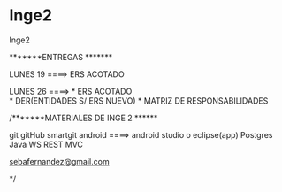 # Inge2
Inge2

*******ENTREGAS *******

LUNES 19 ====> ERS ACOTADO 

LUNES 26 ====> * ERS ACOTADO  
               * DER(ENTIDADES S/ ERS NUEVO)
			   * MATRIZ DE RESPONSABILIDADES



/*******MATERIALES DE INGE 2 ******

git
gitHub 
smartgit
android ====> android studio o eclipse(app)
Postgres
Java WS REST 
MVC 
 
sebafernandez@gmail.com 


			   
*/


